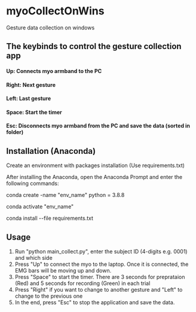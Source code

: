 # myoCollectOnWins

Gesture data collection on windows

## The keybinds to control the gesture collection app

#### Up: Connects myo armband to the PC

#### Right: Next gesture

#### Left: Last gesture

#### Space: Start the timer

#### Esc: Disconnects myo armband from the PC and save the data (sorted in folder)



## Installation (Anaconda)

Create an environment with packages installation (Use requirements.txt)

After installing the Anaconda, open the Anaconda Prompt and enter the following commands:

conda create -name "env_name" python = 3.8.8

conda activate "env_name"

conda install --file requirements.txt


## Usage

1) Run "python main_collect.py", enter the subject ID (4-digits e.g. 0001) and which side
2) Press "Up" to connect the myo to the laptop. Once it is connected, the EMG bars will be moving up and down.
3) Press "Space" to start the timer. There are 3 seconds for preprataion (Red) and 5 seconds for recording (Green) in each trial
4) Press "Right" if you want to change to another gesture and "Left" to change to the previous one
5) In the end, press "Esc" to stop the application and save the data. 
